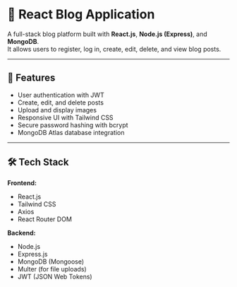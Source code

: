 # 📝 React Blog Application

A full-stack blog platform built with **React.js**, **Node.js (Express)**, and **MongoDB**.  
It allows users to register, log in, create, edit, delete, and view blog posts.

---

## 🚀 Features
- User authentication with JWT
- Create, edit, and delete posts
- Upload and display images
- Responsive UI with Tailwind CSS
- Secure password hashing with bcrypt
- MongoDB Atlas database integration

---

## 🛠 Tech Stack
**Frontend:**
- React.js
- Tailwind CSS
- Axios
- React Router DOM

**Backend:**
- Node.js
- Express.js
- MongoDB (Mongoose)
- Multer (for file uploads)
- JWT (JSON Web Tokens)

